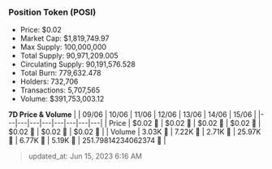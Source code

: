 
  ### Position Token (POSI)
  - Price: $0.02
  - Market Cap: $1,819,749.97
  - Max Supply: 100,000,000
  - Total Supply: 90,971,209.005
  - Circulating Supply: 90,191,576.528
  - Total Burn: 779,632.478
  - Holders: 732,706
  - Transactions: 5,707,565
  - Volume: $391,753,003.12

  **7D Price & Volume**
  | | 09&#x2F;06 | 10&#x2F;06 | 11&#x2F;06 | 12&#x2F;06 | 13&#x2F;06 | 14&#x2F;06 | 15&#x2F;06 |
  |---|---|---|---|---|---|---|---|
  | Price | $0.02 🔻 | $0.02 🔻 | $0.02 🔻 | $0.02 🔻 | $0.02 🚀 | $0.02 🚀 | $0.02 🔻 |
  | Volume | 3.03K 🚀 | 7.22K 🚀 | 2.71K 🔻 | 25.97K 🚀 | 6.77K 🔻 | 5.19K 🔻 | 251.79814234062374 🔻 |

  > updated_at: Jun 15, 2023 6:16 AM
